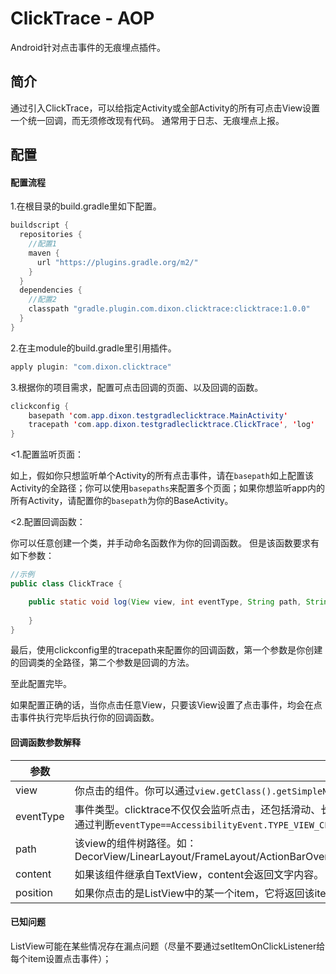 # ClickTrace - AOP

Android针对点击事件的无痕埋点插件。

## 简介
通过引入ClickTrace，可以给指定Activity或全部Activity的所有可点击View设置一个统一回调，而无须修改现有代码。
通常用于日志、无痕埋点上报。

## 配置

#### 配置流程

1.在根目录的build.gradle里如下配置。

```Java
buildscript {
  repositories {
    //配置1
    maven {
      url "https://plugins.gradle.org/m2/"
    }
  }
  dependencies {
    //配置2
    classpath "gradle.plugin.com.dixon.clicktrace:clicktrace:1.0.0"
  }
}
```

2.在主module的build.gradle里引用插件。
```Java
apply plugin: "com.dixon.clicktrace"
```

3.根据你的项目需求，配置可点击回调的页面、以及回调的函数。
```Java
clickconfig {
    basepath 'com.app.dixon.testgradleclicktrace.MainActivity'
    tracepath 'com.app.dixon.testgradleclicktrace.ClickTrace', 'log'
}
```
<1.配置监听页面：

如上，假如你只想监听单个Activity的所有点击事件，请在`basepath`如上配置该Activity的全路径；你可以使用`basepaths`来配置多个页面；如果你想监听app内的所有Activity，请配置你的`basepath`为你的BaseActivity。

<2.配置回调函数：

你可以任意创建一个类，并手动命名函数作为你的回调函数。
但是该函数要求有如下参数：

```Java
//示例
public class ClickTrace {

    public static void log(View view, int eventType, String path, String content, int position) {
    
    }
}
```
最后，使用clickconfig里的tracepath来配置你的回调函数，第一个参数是你创建的回调类的全路径，第二个参数是回调的方法。

至此配置完毕。

如果配置正确的话，当你点击任意View，只要该View设置了点击事件，均会在点击事件执行完毕后执行你的回调函数。

#### 回调函数参数解释

参数|解释
---|---
view|你点击的组件。你可以通过`view.getClass().getSimpleName()`获取名称，或通过`view.getId()`获取id（动态添加的view id为-1）。
eventType|事件类型。clicktrace不仅仅会监听点击，还包括滑动、长按等AccessibilityDelegate支持的事件，如果你仅对点击事件感兴趣，可以通过判断`eventType==AccessibilityEvent.TYPE_VIEW_CLICKED`或`eventType==1`来进行筛选。（**强烈建议筛选**）
path|该view的组件树路径。如：DecorView/LinearLayout/FrameLayout/ActionBarOverlayLayout/ContentFrameLayout/ConstraintLayout/AppCompatTextView
content|如果该组件继承自TextView，content会返回文字内容。
position|如果你点击的是ListView中的某一个item，它将返回该item的position。

#### 已知问题
ListView可能在某些情况存在漏点问题（尽量不要通过setItemOnClickListener给每个item设置点击事件）；
